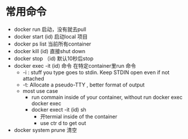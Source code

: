 # 常用命令

* docker run    启动，没有就去pull
* docker start \(id\) 启动local 项目
* docker ps     list 当前所有container
* docker kill   \(id\) 直接shut down 
* docker stop （id\)  默认10秒后stop
* docker exec  -it  \(id\) 命令    在特定container里run 命令
  * -i : stuff you type goes to stdin.  Keep STDIN open even if not attached
  * -t: Allocate a pseudo-TTY , better format of output 
  * most use case
    * run commain inside of your container, without run docker exec docker exec 
    * docker exect -it \(id\) sh 
      * 开termial inside of the container 
      * use ctr d to get out
* docker system prune     清空


